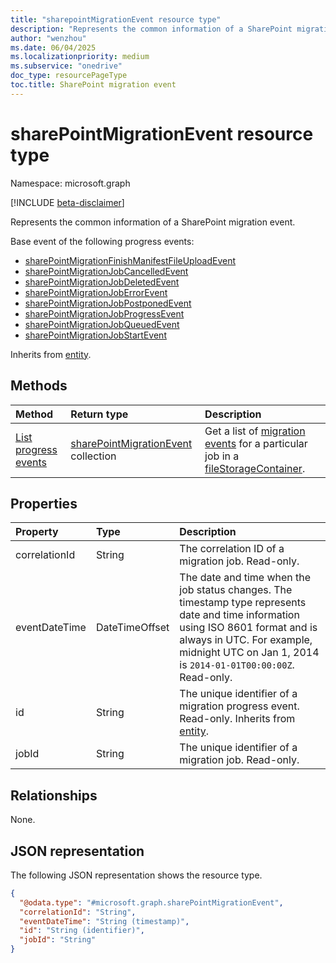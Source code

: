 ```yaml
---
title: "sharepointMigrationEvent resource type"
description: "Represents the common information of a SharePoint migration event."
author: "wenzhou"
ms.date: 06/04/2025
ms.localizationpriority: medium
ms.subservice: "onedrive"
doc_type: resourcePageType
toc.title: SharePoint migration event
---
```


# sharePointMigrationEvent resource type

Namespace: microsoft.graph

[!INCLUDE [beta-disclaimer](../../includes/beta-disclaimer.md)]

Represents the common information of a SharePoint migration event.

Base event of the following progress events:
- [sharePointMigrationFinishManifestFileUploadEvent](../resources/sharepointmigrationfinishmanifestfileuploadevent.md)
- [sharePointMigrationJobCancelledEvent](../resources/sharepointmigrationjobcancelledevent.md)
- [sharePointMigrationJobDeletedEvent](../resources/sharepointmigrationjobdeletedevent.md)
- [sharePointMigrationJobErrorEvent](../resources/sharepointmigrationjoberrorevent.md)
- [sharePointMigrationJobPostponedEvent](../resources/sharepointmigrationjobpostponedevent.md)
- [sharePointMigrationJobProgressEvent](../resources/sharepointmigrationjobprogressevent.md)
- [sharePointMigrationJobQueuedEvent](../resources/sharepointmigrationjobqueuedevent.md)
- [sharePointMigrationJobStartEvent](../resources/sharepointmigrationjobstartevent.md)

Inherits from [entity](../resources/entity.md).

## Methods
|Method|Return type|Description|
|:---|:---|:---|
|[List progress events](../api/sharepointmigrationjob-list-progressevents.md)|[sharePointMigrationEvent](../resources/sharepointmigrationevent.md) collection|Get a list of [migration events](../resources/sharepointmigrationevent.md) for a particular job in a [fileStorageContainer](../resources/filestoragecontainer.md).|

## Properties
|Property|Type|Description|
|:---|:---|:---|
|correlationId|String|The correlation ID of a migration job. Read-only.|
|eventDateTime|DateTimeOffset|The date and time when the job status changes. The timestamp type represents date and time information using ISO 8601 format and is always in UTC. For example, midnight UTC on Jan 1, 2014 is `2014-01-01T00:00:00Z`. Read-only.|
|id|String| The unique identifier of a migration progress event. Read-only. Inherits from [entity](../resources/entity.md).|
|jobId|String|The unique identifier of a migration job. Read-only.|

## Relationships
None.

## JSON representation
The following JSON representation shows the resource type.
<!-- {
  "blockType": "resource",
  "keyProperty": "id",
  "@odata.type": "microsoft.graph.sharePointMigrationEvent",
  "baseType": "microsoft.graph.entity",
  "openType": false
}
-->
``` json
{
  "@odata.type": "#microsoft.graph.sharePointMigrationEvent",
  "correlationId": "String",
  "eventDateTime": "String (timestamp)",
  "id": "String (identifier)",
  "jobId": "String"
}
```
